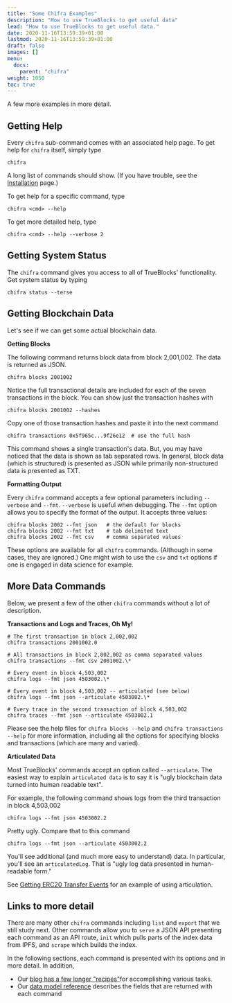 ```yaml
---
title: "Some Chifra Examples"
description: "How to use TrueBlocks to get useful data"
lead: "How to use TrueBlocks to get useful data."
date: 2020-11-16T13:59:39+01:00
lastmod: 2020-11-16T13:59:39+01:00
draft: false
images: []
menu:
  docs:
    parent: "chifra"
weight: 1050
toc: true
---
```


A few more examples in more detail.

## Getting Help

Every `chifra` sub-command comes with an associated help page. To get help for `chifra` itself, simply type

```shell
chifra
```

A long list of commands should show. (If you have trouble, see the [Installation](/docs/prologue/installing-trueblocks/) page.)

To get help for a specific command, type

```shell
chifra <cmd> --help
```

To get more detailed help, type

```shell
chifra <cmd> --help --verbose 2
```

## Getting System Status

The `chifra` command gives you access to all of TrueBlocks' functionality. Get system status by typing

```shell
chifra status --terse
```

## Getting Blockchain Data

Let's see if we can get some actual blockchain data.

**Getting Blocks**

The following command returns block data from block 2,001,002. The data is returned as JSON.

```shell
chifra blocks 2001002
```

Notice the full transactional details are included for each of the seven transactions in the block. You can show just the transaction hashes with

```shell
chifra blocks 2001002 --hashes
```

Copy one of those transaction hashes and paste it into the next command

```shell
chifra transactions 0x5f965c...9f26e12  # use the full hash
```

This command shows a single transaction's data. But, you may have noticed that the data is shown as tab separated rows. In general, block data (which is structured) is presented as JSON while primarily non-structured data is presented as TXT.

**Formatting Output**

Every `chifra` command accepts a few optional parameters including `--verbose` and `--fmt`. `--verbose` is useful when debugging. The `--fmt` option allows you to specify the format of the output. It accepts three values:

```shell
chifra blocks 2002 --fmt json   # the default for blocks
chifra blocks 2002 --fmt txt    # tab delimited text
chifra blocks 2002 --fmt csv    # comma separated values
```

These options are available for all `chifra` commands. (Although in some cases, they are ignored.) One might wish to use the `csv` and `txt` options if one is engaged in data science for example.

## More Data Commands

Below, we present a few of the other `chifra` commands without a lot of description.

**Transactions and Logs and Traces, Oh My!**

```shell
# The first transaction in block 2,002,002
chifra transactions 2001002.0

# All transactions in block 2,002,002 as comma separated values
chifra transactions --fmt csv 2001002.\*

# Every event in block 4,503,002
chifra logs --fmt json 4503002.\*

# Every event in block 4,503,002 -- articulated (see below)
chifra logs --fmt json --articulate 4503002.\*

# Every trace in the second transaction of block 4,503,002
chifra traces --fmt json --articulate 4503002.1

```

Please see the help files for `chifra blocks --help` and `chifra transactions --help` for more information, including all the options for specifying blocks and transactions (which are many and varied).

**Articulated Data**

Most TrueBlocks' commands accept an option called `--articulate`. The easiest way to explain `articulated data` is to say it is "ugly blockchain data turned into human readable text".

For example, the following command shows logs from the third transaction in block 4,503,002

```shell
chifra logs --fmt json 4503002.2
```

Pretty ugly. Compare that to this command

```shell
chifra logs --fmt json --articulate 4503002.2
```

You'll see additional (and much more easy to understand) data. In particular, you'll see an `articulatedLog`. That is "ugly log data presented in human-readable form."

See [Getting ERC20 Transfer Events](/blog/recipe-getting-erc20-transfer-events/) for an example of using articulation.

## Links to more detail

There are many other `chifra` commands including `list` and `export` that we still study next. Other commands allow you to `serve` a JSON API presenting each command as an API route, `init` which pulls parts of the index data from IPFS, and `scrape` which builds the index.

In the following sections, each command is presented with its options and in more detail. In addition,

* Our [blog has a few longer "recipes"](/blog/recipes)for accomplishing various tasks.
* Our [data model reference](/data-model/intro/) describes the fields that are returned with each command



